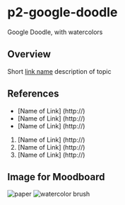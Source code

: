 # p2-google-doodle
Google Doodle, with watercolors

## Overview

Short [link name](http) description of topic

## References

* [Name of Link] (http://)
* [Name of Link] (http://)
* [Name of Link] (http://)

1. [Name of Link] (http://)
2. [Name of Link] (http://)
3. [Name of Link] (http://)

## Image for Moodboard

![paper](http://www.publicdomainpictures.net/pictures/80000/velka/watercolor-paper.jpg)
![watercolor brush](http://www.jerrysartarama.com/media/catalog/product/0/0/0060112000000-st-01-harmony-brushes.jpg)
